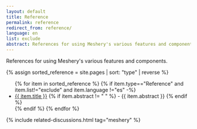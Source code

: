 ```yaml
---
layout: default
title: Reference
permalink: reference
redirect_from: reference/
language: en
list: exclude
abstract: References for using Meshery's various features and components.
---
```


References for using Meshery's various features and components.

{% assign sorted_reference = site.pages | sort: "type" | reverse %}

<ul>
    {% for item in sorted_reference %}
    {% if item.type=="Reference" and item.list!="exclude" and item.language !="es" -%}
      <li><a href="{{ site.baseurl }}{{ item.url }}">{{ item.title }}</a>
      {% if item.abstract != " " %}
        -  {{ item.abstract }}
      {% endif %}
      </li>
      {% endif %}
    {% endfor %}
</ul>
{% include related-discussions.html tag="meshery" %}

